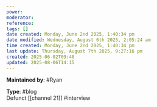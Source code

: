 ```yaml
---
power: 
moderator: 
reference: 
tags: []
date created: Monday, June 2nd 2025, 1:40:34 pm
date modified: Wednesday, August 6th 2025, 2:05:24 am
time created: Monday, June 2nd 2025, 1:40:34 pm
last update: Thursday, August 7th 2025, 9:27:16 pm
created: 2025-06-02T09:40
updated: 2025-08-06T14:15
---
```

**Maintained by**: #Ryan 

**Type**: #blog  
Defunct [[channel 21]] #interview 